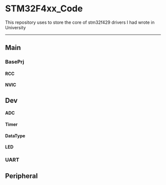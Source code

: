# STM32F4xx_Code
This repository uses to store the core of stm32f429 drivers I had wrote in University

----------
## Main ##
### BasePrj ###
#### RCC ####
#### NVIC ####
## Dev ##
#### ADC ####
#### Timer ####
#### DataType ####
#### LED ####
### UART ###
## Peripheral ##